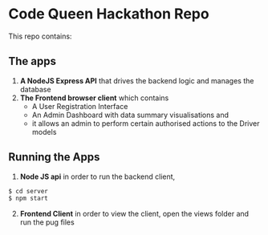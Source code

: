 # Code Queen Hackathon Repo

This repo contains:

## The apps
1. __A NodeJS Express API__ that drives the backend logic and manages the database
2. __The Frontend browser client__ which contains
    - A User Registration Interface
    - An Admin Dashboard with data summary visualisations and 
    - it allows an admin to perform certain authorised actions to the Driver models

## Running the Apps
1. __Node JS api__ in order to run the backend client, 

```bash
$ cd server
$ npm start
```

2. __Frontend Client__ in order to view the client, open the views folder and run the pug files
